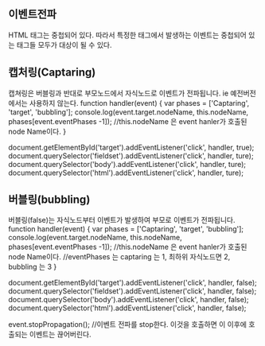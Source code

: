 ## 이벤트전파
HTML 태그는 중첩되어 있다. 따라서 특정한 태그에서 발생하는 이벤트는 중첩되어 있는 태그들 모두가 대상이 될 수 있다.

## 캡처링(Captaring)
캡쳐링은 버블링과 반대로 부모노드에서 자식노드로 이벤트가 전파됩니다. ie 예전버전에서는 사용하지 않는다.
function handler(event) {
    var phases = ['Captaring', 'target', 'bubbling'];
    console.log(event.target.nodeName, this.nodeName, phases[event.eventPhases -1]);  //this.nodeName 은 event hanler가 호출된 node Name이다.
}

document.getElementById('target').addEventListener('click', handler, true);
document.querySelector('fieldset').addEventListener('click', handler, ture);
document.querySelector('body').addEventListener('click', handler, ture);
document.querySelector('html').addEventListener('click', handler, ture);

## 버블링(bubbling)
버블링(false)는 자식노드부터 이벤트가 발생하여 부모로 이벤트가 전파됩니다.
function handler(event) {
    var phases = ['Captaring', 'target', 'bubbling'];
    console.log(event.target.nodeName, this.nodeName, phases[event.eventPhases -1]);  //this.nodeName 은 event hanler가 호출된 node Name이다.
                                                                                      //eventPhases 는 captaring 는 1, 최하위 자식노드면 2, bubbling 는 3
}

document.getElementById('target').addEventListener('click', handler, false);
document.querySelector('fieldset').addEventListener('click', handler, false);
document.querySelector('body').addEventListener('click', handler, false);
document.querySelector('html').addEventListener('click', handler, false);

event.stopPropagation(); //이벤트 전파를 stop한다. 이것을 호출하면 이 이후에 호출되는 이벤트는 끊어버린다.

